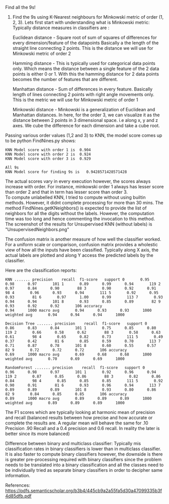 Find all the 9s!
1. Find the 9s using K-Nearest neighbours for Minkowski metric of order (1, 2, 3).
Lets first start with understanding what is Minkowski metric:
Typically distance measures in classifiers are :


    Euclidean distance - Square root of sum of squares of differences for every dimension/feature of the datapoints
                         Basically a the length of the straight line connecting 2 points. This is the distance we will use 
                         for Minkowski metric of order 2
                         
    Hamming distance - This is typically used for categorical data points only. Which means the distance between a single feature of the 2 data points is either 0 or 1.
                       With this the hamming distance for 2 data points becomes the number of features that are different.  
   
    Manhattan distance - Sum of differences in every feature. Basically length of lines connecting 2 points with 
                         right angle movements only. This is the metric we will use for Minkowski metric of order 1
   
    Minkowski distance - Minkowski is a generalization of Euclidean and Manhattan distances. In here, for the order 3, we can visualize 
                         it as the distance between 2 points in 3 dimensional space. i.e along x, y and z axes. We cube the difference for each dimension
                         and take a cube root.
                         
                          
Passing various order values (1,2 and 3) to KNN, the model score comes up to be
python FindNines.py shows:


    KNN Model score with order 1 is  0.904
    KNN Model score with order 2 is  0.924
    KNN Model score with order 3 is  0.929
    
    All 9s
    KNN Model score for finding 9s is   0.9428571428571428
                         
The actual scores vary in every execution however, the scores always increase with order. For instance, minkowski order 1 
always has lesser score than order 2 and that in term has lesser score than order 3.      
To compute unlabelled KNN, I tried to compute without using builtin methods. However, it didnt complete
processing for more than 30 mins. The method FindNines.getKNeighbors() is expected to provide the list
of neighbors for all the digits without the labels. However, the computation time was too long and hence
commenting the invocation to this method. The screenshot of the results for Unsupervised KNN (without labels)
is "UnsupervisedNeighbors.png"                      
                         
The confusion matrix is another measure of how well the classifier worked. For a uniform scale or 
comparison, confusion matrix provides a wholestic view of how all the inputs have been classified. 
Typically along X axis, the actual labels are plotted and along Y access the predicted labels by 
the classifier.                         

Here are the classification reports:


`KNN .......
              precision    recall  f1-score   support
           0       0.95      0.98      0.97       101
           1       0.89      0.99      0.94       119
           2       0.97      0.84      0.90        88
           3       0.90      0.92      0.91        98
           4       0.96      0.93      0.94       111
           5       0.92      0.95      0.93        81
           6       0.97      1.00      0.99       113
           7       0.93      0.94      0.94       101
           8       0.93      0.85      0.89        82
           9       0.93      0.92      0.92       106
    accuracy                           0.94      1000
   macro avg       0.94      0.93      0.93      1000
weighted avg       0.94      0.94      0.94      1000
`

`Decision Tree .......
              precision    recall  f1-score   support
           0       0.86      0.83      0.84       101
           1       0.75      0.85      0.80       119
           2       0.66      0.58      0.62        88
           3       0.58      0.63      0.61        98
           4       0.65      0.82      0.73       111
           5       0.49      0.37      0.42        81
           6       0.85      0.59      0.70       113
           7       0.71      0.87      0.78       101
           8       0.60      0.55      0.57        82
           9       0.72      0.72      0.72       106
    accuracy                           0.69      1000
   macro avg       0.69      0.68      0.68      1000
weighted avg       0.70      0.69      0.69      1000
`

`RandomForest .......
              precision    recall  f1-score   support
           0       0.96      0.98      0.97       101
           1       0.92      0.96      0.94       119
           2       0.87      0.85      0.86        88
           3       0.82      0.86      0.84        98
           4       0.85      0.85      0.85       111
           5       0.92      0.90      0.91        81
           6       0.93      0.96      0.94       113
           7       0.89      0.89      0.89       101
           8       0.93      0.80      0.86        82
           9       0.84      0.85      0.85       106
    accuracy                           0.89      1000
   macro avg       0.89      0.89      0.89      1000
weighted avg       0.89      0.89      0.89      1000`
                         
                         
 The F1 scores which are typically looking at harmonic mean of precision and recall (balanced results between how precise and how
 accurate or complete the results are. A regular mean will behave the same for .10 Precision .90 Recall and a 0.4 precision and 0.6 recall.
 In reality the later is better since its more balanced)
 
    
Difference between binary and multiclass classifier:
Typically mis classification rates in binary classifiers is lower than in multiclass classifier. It is also faster to compute binary classifiers however, 
the downside is there is greater pre-processing required with binary classifiers since the problem needs to be translated into a binary classification 
and all the classes need to be individually tried as separate binary classifiers in order to decipher same information. 
    
    
    
    
    
    
    
    
    
    
    
    
    
    
    
    
    
    
References:
https://pdfs.semanticscholar.org/b3b4/445cb9a2a55fa5d30a47099335b3f4d85dfb.pdf     